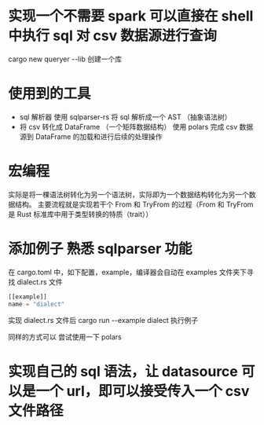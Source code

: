 # 实现一个不需要 spark 可以直接在 shell 中执行 sql 对 csv 数据源进行查询
cargo new queryer --lib 创建一个库

# 使用到的工具
- sql 解析器
使用 sqlparser-rs 将 sql 解析成一个 AST （抽象语法树）
- 将 csv 转化成 DataFrame （一个矩阵数据结构）
使用 polars 完成 csv 数据源到 DataFrame 的加载和进行后续的处理操作

# 宏编程
实际是将一棵语法树转化为另一个语法树，实际即为一个数据结构转化为另一个数据结构。
主要流程就是实现若干个 From 和 TryFrom 的过程（From 和 TryFrom 是 Rust 标准库中用于类型转换的特质（trait））

# 添加例子 熟悉 sqlparser 功能
在 cargo.toml 中，如下配置，example，编译器会自动在 examples 文件夹下寻找 dialect.rs 文件
```rs
[[example]]
name = "dialect"
```

实现 dialect.rs 文件后
cargo run --example dialect 执行例子

同样的方式可以 尝试使用一下 polars

# 实现自己的 sql 语法，让 datasource 可以是一个 url，即可以接受传入一个 csv 文件路径 

